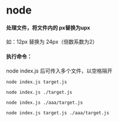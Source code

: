 # node

#### 处理文件，将文件内的 px替换为upx
如：12px 替换为 24px（倍数系数为2）

#### 执行命令：
node index.js 后可传入多个文件，以空格隔开
```
node index.js target.js

node index.js ./target.js

node index.js ./aaa/target.js

node index.js target.js ./aaa/target.js
```
